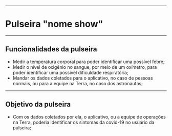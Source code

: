***
# Pulseira "nome show"
***
## Funcionalidades da pulseira
* Medir a temperatura corporal para poder identificar uma possível febre;
* Medir o nível de oxigênio no sangue, por meio de um oxímetro, para poder identificar uma possível dificuldade respiratória;
* Mandar os dados coletados para o aplicativo, no caso de pessoas normais, ou para a equipe na Terra, no caso dos astronautas;
***
## Objetivo da pulseira
* Com os dados coletados por ela, o aplicativo, ou a equipe de operações na Terra, poderia identificar os sintomas da covid-19 no usuário da pulseira;
